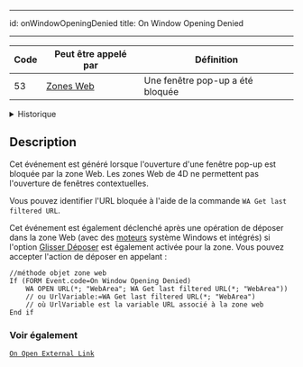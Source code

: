 - - -
id: onWindowOpeningDenied title: On Window Opening Denied
- - -

| Code | Peut être appelé par                            | Définition                       |
| ---- | ----------------------------------------------- | -------------------------------- |
| 53   | [Zones Web](../FormObjects/webArea_overview.md) | Une fenêtre pop-up a été bloquée |

<details><summary>Historique</summary>

| Version | Modifications     |
| ------- | ----------------- |
| v19 R5  | Triggered on drop |
</details>

## Description

Cet événement est généré lorsque l'ouverture d'une fenêtre pop-up est bloquée par la zone Web. Les zones Web de 4D ne permettent pas l'ouverture de fenêtres contextuelles.

Vous pouvez identifier l'URL bloquée à l'aide de la commande `WA Get last filtered URL`.

Cet événement est également déclenché après une opération de déposer dans la zone Web (avec des [moteurs](../FormObjects/properties_WebArea.md#use-embedded-web-rendering-engine) système Windows et intégrés) si l'option [Glisser Déposer](../FormObjects/webArea_overview.md#user-interface) est également activée pour la zone. Vous pouvez accepter l'action de déposer en appelant :

```4d
//méthode objet zone web
If (FORM Event.code=On Window Opening Denied)
    WA OPEN URL(*; "WebArea"; WA Get last filtered URL(*; "WebArea"))  
    // ou UrlVariable:=WA Get last filtered URL(*; "WebArea")  
    // où UrlVariable est la variable URL associé à la zone web
End if 
```


### Voir également
[`On Open External Link`](onOpenExternalLink.md)